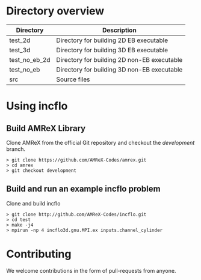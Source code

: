 # Directory overview

| Directory     | Description                                         |
| --------------| --------------------------------------------------- |
| test_2d       | Directory for building 2D EB executable             |
| test_3d       | Directory for building 3D EB executable             |
| test_no_eb_2d | Directory for building 2D non-EB executable         |
| test_no_eb    | Directory for building 3D non-EB executable         |
| src           | Source files                                        |


# Using incflo

## Build AMReX Library

Clone AMReX from the official Git repository and checkout the _development_ branch.
```shell
> git clone https://github.com/AMReX-Codes/amrex.git
> cd amrex
> git checkout development
```

## Build and run an example incflo problem
Clone and build incflo
```shell
> git clone http://github.com/AMReX-Codes/incflo.git
> cd test
> make -j4
> mpirun -np 4 incflo3d.gnu.MPI.ex inputs.channel_cylinder
```

# Contributing

We welcome contributions in the form of pull-requests from anyone.
